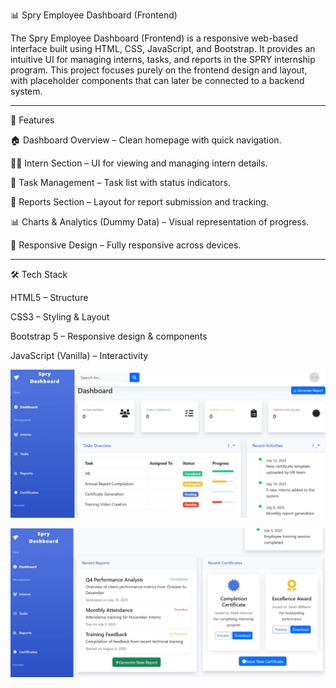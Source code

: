 📊 Spry Employee Dashboard (Frontend)

The Spry Employee Dashboard (Frontend) is a responsive web-based interface built using HTML, CSS, JavaScript, and Bootstrap. It provides an intuitive UI for managing interns, tasks, and reports in the SPRY internship program. This project focuses purely on the frontend design and layout, with placeholder components that can later be connected to a backend system.

---

🚀 Features

🏠 Dashboard Overview – Clean homepage with quick navigation.

👨‍💻 Intern Section – UI for viewing and managing intern details.

📅 Task Management – Task list with status indicators.

📝 Reports Section – Layout for report submission and tracking.

📊 Charts & Analytics (Dummy Data) – Visual representation of progress.

📱 Responsive Design – Fully responsive across devices.

---

🛠️ Tech Stack

HTML5 – Structure

CSS3 – Styling & Layout

Bootstrap 5 – Responsive design & components

JavaScript (Vanilla) – Interactivity

![Screenshot 2025-08-22 121247](https://github.com/Pragati-a/Spry/blob/main/Dashboard/WhatsApp%20Image%202025-08-31%20at%2022.42.36_cb584c06.jpg)

![Screenshot 2025-08-22 121247](https://github.com/Pragati-a/Spry/blob/main/Dashboard/WhatsApp%20Image%202025-08-31%20at%2022.42.13_2a5d4294.jpg)
